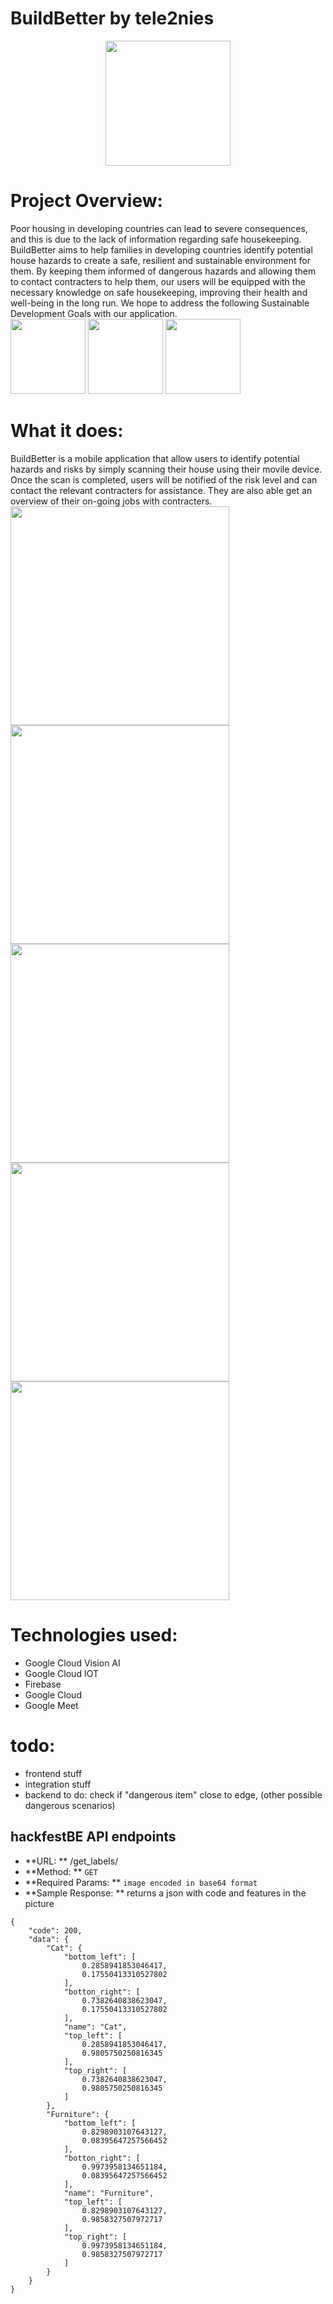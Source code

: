 # BuildBetter by tele2nies
<p align="center">
  <img src='ui/fe/img/BuildBetter.png' width = '200px' height = '200px'>
</p>

# Project Overview:
Poor housing in developing countries can lead to severe consequences, and this is due to the lack of information regarding safe housekeeping. BuildBetter aims to help families in developing countries identify potential house hazards to create a safe, resilient and sustainable environment for them. By keeping them informed of dangerous hazards and allowing them to contact contracters to help them, our users will be equipped with the necessary knowledge on safe housekeeping, improving their health and well-being in the long run. We hope to address the following Sustainable Development Goals with our application.
<br>
<img src = 'https://sustainabledevelopment.un.org/content/sdgsummit/images/E_SDG%20goals_icons-individual-rgb-03.png' width = '120px' height = '120px'>
<img src = 'https://sustainabledevelopment.un.org/content/sdgsummit/images/E_SDG%20goals_icons-individual-rgb-07.png' width = '120px' height = '120px' >
<img src = 'https://sustainabledevelopment.un.org/content/sdgsummit/images/E_SDG%20goals_icons-individual-rgb-11.png' width = '120px' height = '120px'>


# What it does:
BuildBetter is a mobile application that allow users to identify potential hazards and  risks by simply scanning their house using their movile device. Once the scan is completed, users will be notified of the risk level and can contact the relevant contracters for assistance. They are also able get an overview of their on-going jobs with contracters.
<br>
<img src = 'ui/fe/img/screen1.png'  width = '350px'>
<img src = 'ui/fe/img/screen2.png'  width = '350px'>
<img src = 'ui/fe/img/screen3.png' width = '350px'>
<img src = 'ui/fe/img/screen4.png' width = '350px'>
<img src = 'ui/fe/img/screen5.png'  width = '350px'>


# Technologies used:
* Google Cloud Vision AI
* Google Cloud IOT
* Firebase
* Google Cloud
* Google Meet


# todo: 
* frontend stuff
* integration stuff
* backend to do: check if "dangerous item" close to edge, (other possible dangerous scenarios)

## hackfestBE API endpoints
* **URL: ** /get_labels/
* **Method: ** `GET`
* **Required Params: ** `image encoded in base64 format`
* **Sample Response: **  returns a json with code and features in the picture
```
{
    "code": 200,
    "data": {
        "Cat": {
            "bottom_left": [
                0.2858941853046417,
                0.17550413310527802
            ],
            "botton_right": [
                0.7382640838623047,
                0.17550413310527802
            ],
            "name": "Cat",
            "top_left": [
                0.2858941853046417,
                0.9805750250816345
            ],
            "top_right": [
                0.7382640838623047,
                0.9805750250816345
            ]
        },
        "Furniture": {
            "bottom_left": [
                0.8298903107643127,
                0.08395647257566452
            ],
            "botton_right": [
                0.9973958134651184,
                0.08395647257566452
            ],
            "name": "Furniture",
            "top_left": [
                0.8298903107643127,
                0.9858327507972717
            ],
            "top_right": [
                0.9973958134651184,
                0.9858327507972717
            ]
        }
    }
}
```

